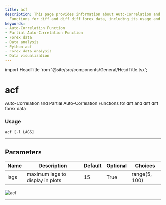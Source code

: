 ```yaml
---
title: acf
description: This page provides information about Auto-Correlation and Partial Auto-Correlation
  Functions for diff and diff diff forex data, including its usage and parameters.
keywords:
- Auto-Correlation Function
- Partial Auto-Correlation Function
- Forex data
- Data analysis
- Python acf
- Forex data analysis
- Data visualization
---
```


import HeadTitle from '@site/src/components/General/HeadTitle.tsx';

<HeadTitle title="acf - Qa - Forex - Reference | OpenBB Terminal Docs" />

# acf

Auto-Correlation and Partial Auto-Correlation Functions for diff and diff diff forex data

### Usage

```python
acf [-l LAGS]
```

---

## Parameters

| Name | Description | Default | Optional | Choices |
| ---- | ----------- | ------- | -------- | ------- |
| lags | maximum lags to display in plots | 15 | True | range(5, 100) |

![acf](https://user-images.githubusercontent.com/46355364/154305242-176c3ba1-ebfc-43e7-a027-46251fb02463.png)

---
